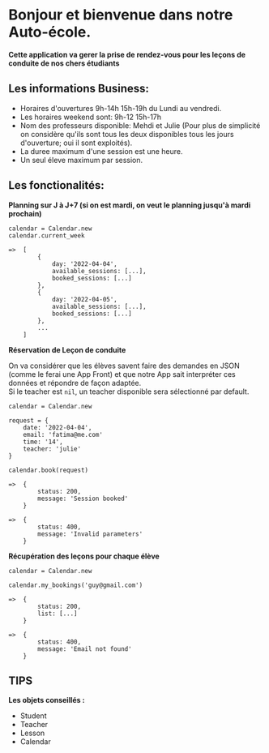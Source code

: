 # Bonjour et bienvenue dans notre Auto-école.

**Cette application va gerer la prise de rendez-vous pour les leçons de conduite de nos chers étudiants**


## Les informations Business:
- Horaires d'ouvertures 9h-14h 15h-19h du Lundi au vendredi.
- Les horaires weekend sont: 9h-12 15h-17h 
- Nom des professeurs disponible: Mehdi et Julie (Pour plus de simplicité on considère qu'ils sont tous les deux disponibles tous les jours d'ouverture; oui il sont exploités).
- La duree maximum d'une session est une heure.
- Un seul éleve maximum par session.


## Les fonctionalités:

**Planning sur J à J+7 (si on est mardi, on veut le planning jusqu'à mardi prochain)**

```
calendar = Calendar.new
calendar.current_week

=>	[
		{
			day: '2022-04-04',
			available_sessions: [...],
			booked_sessions: [...]
		},
		{
			day: '2022-04-05',
			available_sessions: [...],
			booked_sessions: [...]
		},
		...
	]
```

**Réservation de Leçon de conduite**  

On va considérer que les élèves savent faire des demandes en JSON (comme le ferai une App Front) et que notre App sait interpréter ces données et répondre de façon adaptée.  
Si le teacher est `nil`, un teacher disponible sera sélectionné par default.  


```
calendar = Calendar.new

request = {
	date: '2022-04-04',
	email: 'fatima@me.com'
	time: '14',
	teacher: 'julie'
}

calendar.book(request)

=> 	{
		status: 200,
		message: 'Session booked'
	}

=> 	{
		status: 400,
		message: 'Invalid parameters'
	}
```

**Récupération des leçons pour chaque élève**

```
calendar = Calendar.new

calendar.my_bookings('guy@gmail.com')

=> 	{
		status: 200,
		list: [...]
	}

=> 	{
		status: 400,
		message: 'Email not found'
	}
```

## TIPS

**Les objets conseillés :**

- Student
- Teacher
- Lesson
- Calendar
